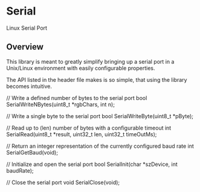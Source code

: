 # Serial
Linux Serial Port

## Overview
This library is meant to greatly simplify bringing up a serial port in a Unix/Linux environment with easily configurable properties.

The API listed in the header file makes is so simple, that using the library becomes intuitive.

  // Write a defined number of bytes to the serial port
  bool    SerialWriteNBytes(uint8_t *rgbChars, int n);
  
  // Write a single byte to the serial port
  bool    SerialWriteByte(uint8_t *pByte);
  
  // Read up to (len) number of bytes with a configurable timeout
  int     SerialRead(uint8_t *result, uint32_t len, uint32_t timeOutMs);
  
  // Return an integer representation of the currently configured baud rate
  int     SerialGetBaud(void);
  
  // Initialize and open the serial port
  bool    SerialInit(char *szDevice, int baudRate);
  
  // Close the serial port
  void    SerialClose(void);
